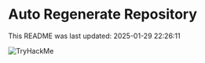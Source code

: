 # Auto Regenerate Repository

This README was last updated: 2025-01-29 22:26:11

 ![TryHackMe](https://tryhackme.com/badge/533634)